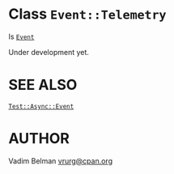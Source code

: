 Class `Event::Telemetry`
========================

Is [`Event`](https://github.com/vrurg/raku-Test-Async/blob/v0.1.901/docs/md/Test/Async/Event.md)

Under development yet.

SEE ALSO
========

[`Test::Async::Event`](https://github.com/vrurg/raku-Test-Async/blob/v0.1.901/docs/md/Test/Async/Event.md)

AUTHOR
======

Vadim Belman <vrurg@cpan.org>


